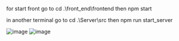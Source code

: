 for start front go to
cd .\front_end\frontend
then npm start

in another terminal go to
cd .\Server\src
then npm run start_server

![image](https://github.com/AlexSerdukov12/Mern-Project/assets/73774191/9b5aa8b5-c723-4cf7-9446-82b46fe9565b)
![image](https://github.com/AlexSerdukov12/Mern-Project/assets/73774191/70332c57-6b40-4b8c-b72d-d1a6d9b46fc1)
